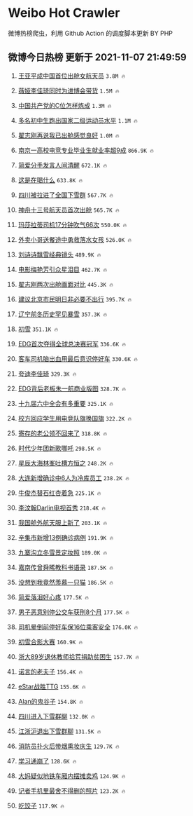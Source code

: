 # Weibo Hot Crawler 



微博热榜爬虫，利用 Github Action 的调度脚本更新 BY PHP 


## 微博今日热榜 更新于 2021-11-07 21:49:59 
1. [王亚平成中国首位出舱女航天员](https://s.weibo.com/weibo?q=%23%E7%8E%8B%E4%BA%9A%E5%B9%B3%E6%88%90%E4%B8%AD%E5%9B%BD%E9%A6%96%E4%BD%8D%E5%87%BA%E8%88%B1%E5%A5%B3%E8%88%AA%E5%A4%A9%E5%91%98%23&Refer=top) `3.8M 🔥` 

1. [薇娅李佳琦同时为进博会带货](https://s.weibo.com/weibo?q=%23%E8%96%87%E5%A8%85%E6%9D%8E%E4%BD%B3%E7%90%A6%E5%90%8C%E6%97%B6%E4%B8%BA%E8%BF%9B%E5%8D%9A%E4%BC%9A%E5%B8%A6%E8%B4%A7%23&Refer=top) `1.5M 🔥` 

1. [中国共产党的C位怎样炼成](https://s.weibo.com/weibo?q=%23%E4%B8%AD%E5%9B%BD%E5%85%B1%E4%BA%A7%E5%85%9A%E7%9A%84C%E4%BD%8D%E6%80%8E%E6%A0%B7%E7%82%BC%E6%88%90%23&Refer=top) `1.3M 🔥` 

1. [多名初中生跑出国家二级运动员水平](https://s.weibo.com/weibo?q=%23%E5%A4%9A%E5%90%8D%E5%88%9D%E4%B8%AD%E7%94%9F%E8%B7%91%E5%87%BA%E5%9B%BD%E5%AE%B6%E4%BA%8C%E7%BA%A7%E8%BF%90%E5%8A%A8%E5%91%98%E6%B0%B4%E5%B9%B3%23&Refer=top) `1.1M 🔥` 

1. [翟志刚再说我已出舱感觉良好](https://s.weibo.com/weibo?q=%23%E7%BF%9F%E5%BF%97%E5%88%9A%E5%86%8D%E8%AF%B4%E6%88%91%E5%B7%B2%E5%87%BA%E8%88%B1%E6%84%9F%E8%A7%89%E8%89%AF%E5%A5%BD%23&Refer=top) `1.0M 🔥` 

1. [南京一高校电竞专业毕业生就业率超9成](https://s.weibo.com/weibo?q=%23%E5%8D%97%E4%BA%AC%E4%B8%80%E9%AB%98%E6%A0%A1%E7%94%B5%E7%AB%9E%E4%B8%93%E4%B8%9A%E6%AF%95%E4%B8%9A%E7%94%9F%E5%B0%B1%E4%B8%9A%E7%8E%87%E8%B6%859%E6%88%90%23&Refer=top) `866.9K 🔥` 

1. [简爱分手发言人间清醒](https://s.weibo.com/weibo?q=%23%E7%AE%80%E7%88%B1%E5%88%86%E6%89%8B%E5%8F%91%E8%A8%80%E4%BA%BA%E9%97%B4%E6%B8%85%E9%86%92%23&Refer=top) `672.1K 🔥` 

1. [这是在喝什么](https://s.weibo.com/weibo?q=%E8%BF%99%E6%98%AF%E5%9C%A8%E5%96%9D%E4%BB%80%E4%B9%88&Refer=top) `633.8K 🔥` 

1. [四川被拉进了全国下雪群](https://s.weibo.com/weibo?q=%23%E5%9B%9B%E5%B7%9D%E8%A2%AB%E6%8B%89%E8%BF%9B%E4%BA%86%E5%85%A8%E5%9B%BD%E4%B8%8B%E9%9B%AA%E7%BE%A4%23&Refer=top) `567.7K 🔥` 

1. [神舟十三号航天员首次出舱](https://s.weibo.com/weibo?q=%23%E7%A5%9E%E8%88%9F%E5%8D%81%E4%B8%89%E5%8F%B7%E8%88%AA%E5%A4%A9%E5%91%98%E9%A6%96%E6%AC%A1%E5%87%BA%E8%88%B1%23&Refer=top) `565.7K 🔥` 

1. [玛莎拉蒂司机17分钟吹气66次](https://s.weibo.com/weibo?q=%23%E7%8E%9B%E8%8E%8E%E6%8B%89%E8%92%82%E5%8F%B8%E6%9C%BA17%E5%88%86%E9%92%9F%E5%90%B9%E6%B0%9466%E6%AC%A1%23&Refer=top) `550.0K 🔥` 

1. [外卖小哥送餐途中勇救落水女孩](https://s.weibo.com/weibo?q=%23%E5%A4%96%E5%8D%96%E5%B0%8F%E5%93%A5%E9%80%81%E9%A4%90%E9%80%94%E4%B8%AD%E5%8B%87%E6%95%91%E8%90%BD%E6%B0%B4%E5%A5%B3%E5%AD%A9%23&Refer=top) `526.0K 🔥` 

1. [刘诗诗飘雪经典镜头](https://s.weibo.com/weibo?q=%23%E5%88%98%E8%AF%97%E8%AF%97%E9%A3%98%E9%9B%AA%E7%BB%8F%E5%85%B8%E9%95%9C%E5%A4%B4%23&Refer=top) `489.9K 🔥` 

1. [电影梅艳芳引众星泪目](https://s.weibo.com/weibo?q=%23%E7%94%B5%E5%BD%B1%E6%A2%85%E8%89%B3%E8%8A%B3%E5%BC%95%E4%BC%97%E6%98%9F%E6%B3%AA%E7%9B%AE%23&Refer=top) `462.7K 🔥` 

1. [翟志刚两次出舱画面对比](https://s.weibo.com/weibo?q=%23%E7%BF%9F%E5%BF%97%E5%88%9A%E4%B8%A4%E6%AC%A1%E5%87%BA%E8%88%B1%E7%94%BB%E9%9D%A2%E5%AF%B9%E6%AF%94%23&Refer=top) `445.3K 🔥` 

1. [建议北京市民明日非必要不出行](https://s.weibo.com/weibo?q=%23%E5%BB%BA%E8%AE%AE%E5%8C%97%E4%BA%AC%E5%B8%82%E6%B0%91%E6%98%8E%E6%97%A5%E9%9D%9E%E5%BF%85%E8%A6%81%E4%B8%8D%E5%87%BA%E8%A1%8C%23&Refer=top) `395.7K 🔥` 

1. [辽宁前冬历史罕见暴雪](https://s.weibo.com/weibo?q=%23%E8%BE%BD%E5%AE%81%E5%89%8D%E5%86%AC%E5%8E%86%E5%8F%B2%E7%BD%95%E8%A7%81%E6%9A%B4%E9%9B%AA%23&Refer=top) `357.3K 🔥` 

1. [初雪](https://s.weibo.com/weibo?q=%23%E5%88%9D%E9%9B%AA%23&Refer=top) `351.1K 🔥` 

1. [EDG首次夺得全球总决赛冠军](https://s.weibo.com/weibo?q=%23EDG%E9%A6%96%E6%AC%A1%E5%A4%BA%E5%BE%97%E5%85%A8%E7%90%83%E6%80%BB%E5%86%B3%E8%B5%9B%E5%86%A0%E5%86%9B%23&Refer=top) `336.6K 🔥` 

1. [客车司机脑出血用最后意识停好车](https://s.weibo.com/weibo?q=%23%E5%AE%A2%E8%BD%A6%E5%8F%B8%E6%9C%BA%E8%84%91%E5%87%BA%E8%A1%80%E7%94%A8%E6%9C%80%E5%90%8E%E6%84%8F%E8%AF%86%E5%81%9C%E5%A5%BD%E8%BD%A6%23&Refer=top) `330.6K 🔥` 

1. [夸迪李佳琦](https://s.weibo.com/weibo?q=%E5%A4%B8%E8%BF%AA%E6%9D%8E%E4%BD%B3%E7%90%A6&Refer=top) `329.3K 🔥` 

1. [EDG背后老板朱一航商业版图](https://s.weibo.com/weibo?q=%23EDG%E8%83%8C%E5%90%8E%E8%80%81%E6%9D%BF%E6%9C%B1%E4%B8%80%E8%88%AA%E5%95%86%E4%B8%9A%E7%89%88%E5%9B%BE%23&Refer=top) `328.7K 🔥` 

1. [十九届六中全会有多重要](https://s.weibo.com/weibo?q=%23%E5%8D%81%E4%B9%9D%E5%B1%8A%E5%85%AD%E4%B8%AD%E5%85%A8%E4%BC%9A%E6%9C%89%E5%A4%9A%E9%87%8D%E8%A6%81%23&Refer=top) `325.1K 🔥` 

1. [校方回应学生用电竞队旗换国旗](https://s.weibo.com/weibo?q=%23%E6%A0%A1%E6%96%B9%E5%9B%9E%E5%BA%94%E5%AD%A6%E7%94%9F%E7%94%A8%E7%94%B5%E7%AB%9E%E9%98%9F%E6%97%97%E6%8D%A2%E5%9B%BD%E6%97%97%23&Refer=top) `322.2K 🔥` 

1. [寄存的老公领不回来了](https://s.weibo.com/weibo?q=%23%E5%AF%84%E5%AD%98%E7%9A%84%E8%80%81%E5%85%AC%E9%A2%86%E4%B8%8D%E5%9B%9E%E6%9D%A5%E4%BA%86%23&Refer=top) `318.8K 🔥` 

1. [时代少年团新歌哪吒](https://s.weibo.com/weibo?q=%23%E6%97%B6%E4%BB%A3%E5%B0%91%E5%B9%B4%E5%9B%A2%E6%96%B0%E6%AD%8C%E5%93%AA%E5%90%92%23&Refer=top) `298.5K 🔥` 

1. [星辰大海林峯吐槽方恒之](https://s.weibo.com/weibo?q=%E6%98%9F%E8%BE%B0%E5%A4%A7%E6%B5%B7%E6%9E%97%E5%B3%AF%E5%90%90%E6%A7%BD%E6%96%B9%E6%81%92%E4%B9%8B&Refer=top) `248.2K 🔥` 

1. [大连新增确诊中6人为冷库员工](https://s.weibo.com/weibo?q=%23%E5%A4%A7%E8%BF%9E%E6%96%B0%E5%A2%9E%E7%A1%AE%E8%AF%8A%E4%B8%AD6%E4%BA%BA%E4%B8%BA%E5%86%B7%E5%BA%93%E5%91%98%E5%B7%A5%23&Refer=top) `238.2K 🔥` 

1. [牛俊杰替石红杏着急](https://s.weibo.com/weibo?q=%23%E7%89%9B%E4%BF%8A%E6%9D%B0%E6%9B%BF%E7%9F%B3%E7%BA%A2%E6%9D%8F%E7%9D%80%E6%80%A5%23&Refer=top) `225.1K 🔥` 

1. [李汶翰Darlin电视首秀](https://s.weibo.com/weibo?q=%23%E6%9D%8E%E6%B1%B6%E7%BF%B0Darlin%E7%94%B5%E8%A7%86%E9%A6%96%E7%A7%80%23&Refer=top) `218.4K 🔥` 

1. [我国舱外航天服上新了](https://s.weibo.com/weibo?q=%23%E6%88%91%E5%9B%BD%E8%88%B1%E5%A4%96%E8%88%AA%E5%A4%A9%E6%9C%8D%E4%B8%8A%E6%96%B0%E4%BA%86%23&Refer=top) `203.1K 🔥` 

1. [辛集市新增13例确诊病例](https://s.weibo.com/weibo?q=%E8%BE%9B%E9%9B%86%E5%B8%82%E6%96%B0%E5%A2%9E13%E4%BE%8B%E7%A1%AE%E8%AF%8A%E7%97%85%E4%BE%8B&Refer=top) `191.9K 🔥` 

1. [九寨沟立冬雪景定妆照](https://s.weibo.com/weibo?q=%23%E4%B9%9D%E5%AF%A8%E6%B2%9F%E7%AB%8B%E5%86%AC%E9%9B%AA%E6%99%AF%E5%AE%9A%E5%A6%86%E7%85%A7%23&Refer=top) `189.0K 🔥` 

1. [嘉南传曾舜晞教科书语录](https://s.weibo.com/weibo?q=%23%E5%98%89%E5%8D%97%E4%BC%A0%E6%9B%BE%E8%88%9C%E6%99%9E%E6%95%99%E7%A7%91%E4%B9%A6%E8%AF%AD%E5%BD%95%23&Refer=top) `187.5K 🔥` 

1. [没想到我竟然羡慕一只猫](https://s.weibo.com/weibo?q=%23%E6%B2%A1%E6%83%B3%E5%88%B0%E6%88%91%E7%AB%9F%E7%84%B6%E7%BE%A1%E6%85%95%E4%B8%80%E5%8F%AA%E7%8C%AB%23&Refer=top) `186.5K 🔥` 

1. [简爱落泪好心疼](https://s.weibo.com/weibo?q=%23%E7%AE%80%E7%88%B1%E8%90%BD%E6%B3%AA%E5%A5%BD%E5%BF%83%E7%96%BC%23&Refer=top) `177.5K 🔥` 

1. [男子恶意别停公交车获刑8个月](https://s.weibo.com/weibo?q=%23%E7%94%B7%E5%AD%90%E6%81%B6%E6%84%8F%E5%88%AB%E5%81%9C%E5%85%AC%E4%BA%A4%E8%BD%A6%E8%8E%B7%E5%88%918%E4%B8%AA%E6%9C%88%23&Refer=top) `177.5K 🔥` 

1. [司机晕倒前停好车保16位乘客安全](https://s.weibo.com/weibo?q=%23%E5%8F%B8%E6%9C%BA%E6%99%95%E5%80%92%E5%89%8D%E5%81%9C%E5%A5%BD%E8%BD%A6%E4%BF%9D16%E4%BD%8D%E4%B9%98%E5%AE%A2%E5%AE%89%E5%85%A8%23&Refer=top) `176.0K 🔥` 

1. [初雪合影大赛](https://s.weibo.com/weibo?q=%23%E5%88%9D%E9%9B%AA%E5%90%88%E5%BD%B1%E5%A4%A7%E8%B5%9B%23&Refer=top) `160.9K 🔥` 

1. [浙大89岁退休教师拾荒捐助贫困生](https://s.weibo.com/weibo?q=%23%E6%B5%99%E5%A4%A789%E5%B2%81%E9%80%80%E4%BC%91%E6%95%99%E5%B8%88%E6%8B%BE%E8%8D%92%E6%8D%90%E5%8A%A9%E8%B4%AB%E5%9B%B0%E7%94%9F%23&Refer=top) `157.7K 🔥` 

1. [诺言的老夫子](https://s.weibo.com/weibo?q=%23%E8%AF%BA%E8%A8%80%E7%9A%84%E8%80%81%E5%A4%AB%E5%AD%90%23&Refer=top) `156.4K 🔥` 

1. [eStar战胜TTG](https://s.weibo.com/weibo?q=%23eStar%E6%88%98%E8%83%9CTTG%23&Refer=top) `155.6K 🔥` 

1. [Alan的鬼谷子](https://s.weibo.com/weibo?q=%23Alan%E7%9A%84%E9%AC%BC%E8%B0%B7%E5%AD%90%23&Refer=top) `154.8K 🔥` 

1. [四川进入下雪群聊](https://s.weibo.com/weibo?q=%23%E5%9B%9B%E5%B7%9D%E8%BF%9B%E5%85%A5%E4%B8%8B%E9%9B%AA%E7%BE%A4%E8%81%8A%23&Refer=top) `132.0K 🔥` 

1. [江浙沪退出下雪群聊](https://s.weibo.com/weibo?q=%23%E6%B1%9F%E6%B5%99%E6%B2%AA%E9%80%80%E5%87%BA%E4%B8%8B%E9%9B%AA%E7%BE%A4%E8%81%8A%23&Refer=top) `131.5K 🔥` 

1. [消防员扑火后带烟熏妆庆生](https://s.weibo.com/weibo?q=%23%E6%B6%88%E9%98%B2%E5%91%98%E6%89%91%E7%81%AB%E5%90%8E%E5%B8%A6%E7%83%9F%E7%86%8F%E5%A6%86%E5%BA%86%E7%94%9F%23&Refer=top) `129.7K 🔥` 

1. [学习通崩了](https://s.weibo.com/weibo?q=%23%E5%AD%A6%E4%B9%A0%E9%80%9A%E5%B4%A9%E4%BA%86%23&Refer=top) `128.6K 🔥` 

1. [大妈疑似地铁车厢内摆摊卖鸡](https://s.weibo.com/weibo?q=%23%E5%A4%A7%E5%A6%88%E7%96%91%E4%BC%BC%E5%9C%B0%E9%93%81%E8%BD%A6%E5%8E%A2%E5%86%85%E6%91%86%E6%91%8A%E5%8D%96%E9%B8%A1%23&Refer=top) `124.9K 🔥` 

1. [记者手机里最舍不得删的照片](https://s.weibo.com/weibo?q=%23%E8%AE%B0%E8%80%85%E6%89%8B%E6%9C%BA%E9%87%8C%E6%9C%80%E8%88%8D%E4%B8%8D%E5%BE%97%E5%88%A0%E7%9A%84%E7%85%A7%E7%89%87%23&Refer=top) `123.2K 🔥` 

1. [吃饺子](https://s.weibo.com/weibo?q=%E5%90%83%E9%A5%BA%E5%AD%90&Refer=top) `117.9K 🔥` 

